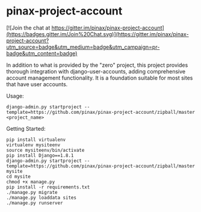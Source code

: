 # pinax-project-account

[![Join the chat at https://gitter.im/pinax/pinax-project-account](https://badges.gitter.im/Join%20Chat.svg)](https://gitter.im/pinax/pinax-project-account?utm_source=badge&utm_medium=badge&utm_campaign=pr-badge&utm_content=badge)

In addition to what is provided by the "zero" project, this project provides
thorough integration with django-user-accounts, adding comprehensive account
management functionality. It is a foundation suitable for most sites that have
user accounts.


Usage:

```
django-admin.py startproject --template=https://github.com/pinax/pinax-project-account/zipball/master <project_name>
```

Getting Started:

```
pip install virtualenv
virtualenv mysiteenv
source mysiteenv/bin/activate
pip install Django==1.8.1
django-admin.py startproject --template=https://github.com/pinax/pinax-project-account/zipball/master mysite
cd mysite
chmod +x manage.py
pip install -r requirements.txt
./manage.py migrate
./manage.py loaddata sites
./manage.py runserver
```
